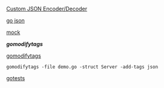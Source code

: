 [Custom JSON Encoder/Decoder](https://docs.gofiber.io/guide/faster-fiber)

[go json](https://github.com/goccy/go-json)

[mock](https://github.com/vektra/mockery)

***gomodifytags***

[gomodifytags](https://github.com/fatih/gomodifytags)

```
gomodifytags -file demo.go -struct Server -add-tags json
```

[gotests](https://github.com/cweill/gotests)
